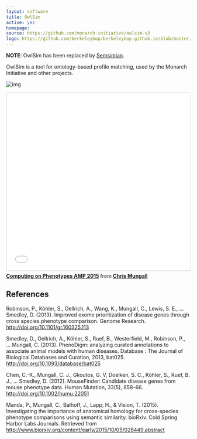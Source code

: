 ```yaml
---
layout: software
title: OwlSim
active: yes
homepage: 
source: https://github.com/monarch-initiative/owlsim-v3
logo: https://github.com/berkeleybop/berkeleybop.github.io/blob/master/software/owlsim/Owlsim-logo%20-%201.jpeg?raw=true
---
```


**NOTE**: OwlSim has been replaced by [Semsimian](https://github.com/monarch-initiative/semsimian).

OwlSim is a tool for ontology-based profile matching, used by the Monarch Initiative and other projects.

![img](http://genome.cshlp.org/content/24/2/340/F2.medium.gif)

<iframe src="//www.slideshare.net/slideshow/embed_code/key/CWzlqRiLwuVITp" width="595" height="485" frameborder="0" marginwidth="0" marginheight="0" scrolling="no" style="border:1px solid #CCC; border-width:1px; margin-bottom:5px; max-width: 100%;" allowfullscreen> </iframe> <div style="margin-bottom:5px"> <strong> <a href="//www.slideshare.net/cmungall/computing-on-phenotypes-amp-2015" title="Computing on Phenotypes AMP 2015" target="_blank">Computing on Phenotypes AMP 2015</a> </strong> from <strong><a href="https://www.slideshare.net/cmungall" target="_blank">Chris Mungall</a></strong> </div>


## References

Robinson, P., Köhler, S., Oellrich, A., Wang, K., Mungall, C., Lewis, S. E., … Smedley, D. (2013). Improved exome prioritization of disease genes through cross species phenotype comparison. Genome Research. http://doi.org/10.1101/gr.160325.113

Smedley, D., Oellrich, A., Köhler, S., Ruef, B., Westerfield, M., Robinson, P., … Mungall, C. (2013). PhenoDigm: analyzing curated annotations to associate animal models with human diseases. Database : The Journal of Biological Databases and Curation, 2013, bat025. http://doi.org/10.1093/database/bat025

Chen, C.-K., Mungall, C. J., Gkoutos, G. V, Doelken, S. C., Köhler, S., Ruef, B. J., … Smedley, D. (2012). MouseFinder: Candidate disease genes from mouse phenotype data. Human Mutation, 33(5), 858–66. http://doi.org/10.1002/humu.22051

Manda, P., Mungall, C., Balhoff, J., Lapp, H., & Vision, T. (2015). Investigating the importance of anatomical homology for cross-species phenotype comparisons using semantic similarity. bioRxiv. Cold Spring Harbor Labs Journals. Retrieved from http://www.biorxiv.org/content/early/2015/10/05/028449.abstract


